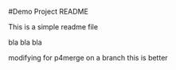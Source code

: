 #Demo Project README

This is a simple readme file

bla bla bla

modifying for p4merge on a branch
this is better